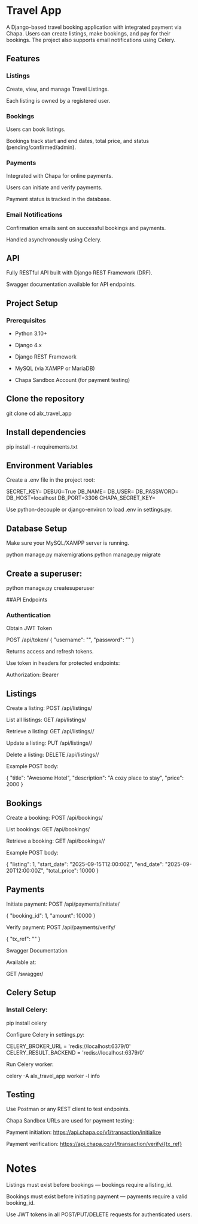 # Travel App

A Django-based travel booking application with integrated payment via Chapa. Users can create listings, make bookings, and pay for their bookings. The project also supports email notifications using Celery.

## Features

### Listings

Create, view, and manage Travel Listings.

Each listing is owned by a registered user.

### Bookings

Users can book listings.

Bookings track start and end dates, total price, and status (pending/confirmed/admin).

### Payments

Integrated with Chapa
 for online payments.

Users can initiate and verify payments.

Payment status is tracked in the database.

### Email Notifications

Confirmation emails sent on successful bookings and payments.

Handled asynchronously using Celery.

## API

Fully RESTful API built with Django REST Framework (DRF).

Swagger documentation available for API endpoints.

## Project Setup
### Prerequisites

* Python 3.10+

* Django 4.x

* Django REST Framework

* MySQL (via XAMPP or MariaDB)

* Chapa Sandbox Account (for payment testing)

## Clone the repository
git clone <repository-url>
cd alx_travel_app

## Install dependencies
pip install -r requirements.txt

## Environment Variables

Create a .env file in the project root:

SECRET_KEY=<your-django-secret-key>
DEBUG=True
DB_NAME=<your-database-name>
DB_USER=<your-database-user>
DB_PASSWORD=<your-database-password>
DB_HOST=localhost
DB_PORT=3306
CHAPA_SECRET_KEY=<your-chapa-secret-key>


Use python-decouple or django-environ to load .env in settings.py.

## Database Setup

Make sure your MySQL/XAMPP server is running.

python manage.py makemigrations
python manage.py migrate


## Create a superuser:

python manage.py createsuperuser

##API Endpoints
### Authentication

Obtain JWT Token

POST /api/token/
{
  "username": "<your-username>",
  "password": "<your-password>"
}


Returns access and refresh tokens.

Use token in headers for protected endpoints:

Authorization: Bearer <access-token>

## Listings

Create a listing: POST /api/listings/

List all listings: GET /api/listings/

Retrieve a listing: GET /api/listings/<id>/

Update a listing: PUT /api/listings/<id>/

Delete a listing: DELETE /api/listings/<id>/

Example POST body:

{
  "title": "Awesome Hotel",
  "description": "A cozy place to stay",
  "price": 2000
}

## Bookings

Create a booking: POST /api/bookings/

List bookings: GET /api/bookings/

Retrieve a booking: GET /api/bookings/<id>/

Example POST body:

{
  "listing": 1,
  "start_date": "2025-09-15T12:00:00Z",
  "end_date": "2025-09-20T12:00:00Z",
  "total_price": 10000
}

## Payments

Initiate payment: POST /api/payments/initiate/

{
  "booking_id": 1,
  "amount": 10000
}


Verify payment: POST /api/payments/verify/

{
  "tx_ref": "<transaction-reference>"
}

Swagger Documentation

Available at:

GET /swagger/

## Celery Setup

### Install Celery:

pip install celery


Configure Celery in settings.py:

CELERY_BROKER_URL = 'redis://localhost:6379/0'
CELERY_RESULT_BACKEND = 'redis://localhost:6379/0'


Run Celery worker:

celery -A alx_travel_app worker -l info

## Testing

Use Postman or any REST client to test endpoints.

Chapa Sandbox URLs are used for payment testing:

Payment initiation: https://api.chapa.co/v1/transaction/initialize

Payment verification: https://api.chapa.co/v1/transaction/verify/{tx_ref}

# Notes

Listings must exist before bookings — bookings require a listing_id.

Bookings must exist before initiating payment — payments require a valid booking_id.

Use JWT tokens in all POST/PUT/DELETE requests for authenticated users.
